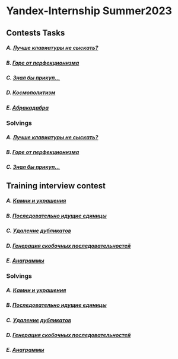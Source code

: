 # Yandex-Internship Summer2023

## Сontests Tasks

##### A. <a href=contest_tasks/A_CantFindBetterKeyboard.md>Лучше клавиатуры не сыскать?</a>
##### B. <a href=contest_tasks/B_PerfectionismGoneWrong.md>Горе от перфекционизма</a>
##### C. <a href=contest_tasks/C_HadKnownBeforehand.md>Знал бы прикуп...</a>
##### D. <a href=contest_tasks/D_Cosmopolitanism.md>Космополитизм</a>
##### E. <a href=contest_tasks/E_Abracadabra.md>Абракадабра</a>

### Solvings

##### A. <a href=contest_tasks/Python/Keyboard.py>Лучше клавиатуры не сыскать?</a>
##### B. <a href=contest_tasks/Python/Sculpture.py>Горе от перфекционизма</a>
##### C. <a href=contest_tasks/Python/Kuzya_Trader.py>Знал бы прикуп...</a>

## Training interview contest

##### A. <a href=interview_tasks/A_StonesAndJewelry.md>Камни и украшения</a>
##### B. <a href=interview_tasks/B_SequenceOfOne.md>Последовательно идущие единицы</a>
##### C. <a href=interview_tasks/C_DublicateRemove.md>Удаление дубликатов</a>
##### D. <a href=interview_tasks/D_GenerateBracketsSequence.md>Генерация скобочных последовательностей</a>
##### E. <a href=interview_tasks/E_Anagrammes.md>Анаграммы</a>

### Solvings

##### A. <a href=interview_tasks/Python/A_StonesAndJewelry.md>Камни и украшения</a>
##### B. <a href=interview_tasks/Python/B_SequenceOfOnes.md>Последовательно идущие единицы</a>
##### C. <a href=interview_tasks/Python/C_DublicateRemove.md>Удаление дубликатов</a>
##### D. <a href=interview_tasks/Python/D_GenerateBracketsSequence.md>Генерация скобочных последовательностей</a>
##### E. <a href=interview_tasks/Python/E_Anagrammes.md>Анаграммы</a>